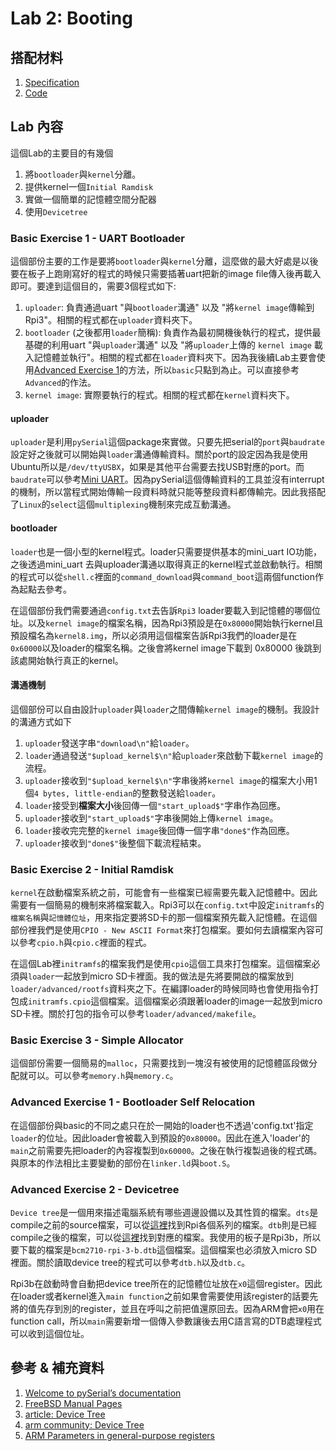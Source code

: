 # Lab 2: Booting

## 搭配材料

1. [Specification](https://nycu-caslab.github.io/OSC2024/labs/lab2.html)
2. [Code](https://github.com/gama79530/NYCU_2024_Operating_System_Capstone/tree/main/Lab2)

## Lab 內容

這個Lab的主要目的有幾個

1. 將`bootloader`與`kernel`分離。
2. 提供kernel一個`Initial Ramdisk`
3. 實做一個簡單的記憶體空間分配器
4. 使用`Devicetree`

### Basic Exercise 1 - UART Bootloader

這個部份主要的工作是要將`bootloader`與`kernel`分離，這麼做的最大好處是以後要在板子上跑剛寫好的程式的時候只需要插著uart把新的image file傳入後再載入即可。要達到這個目的，需要3個程式如下:

1. `uploader`: 負責通過uart "與`bootloader`溝通" 以及 "將`kernel image`傳輸到Rpi3"。相關的程式都在`uploader`資料夾下。
2. `bootloader` (之後都用`loader`簡稱): 負責作為最初開機後執行的程式，提供最基礎的利用uart "與`uploader`溝通" 以及 "將`uploader`上傳的 `kernel image` 載入記憶體並執行"。相關的程式都在`loader`資料夾下。因為我後續Lab主要會使用[Advanced Exercise 1](https://gama79530.github.io/3_Course/OperatingSystemCapstone/Lab2/index.html#advanced-exercise-1-bootloader-self-relocation)的方法，所以`basic`只點到為止。可以直接參考`Advanced`的作法。
3. `kernel image`: 實際要執行的程式。相關的程式都在`kernel`資料夾下。

#### uploader

`uploader`是利用`pySerial`這個package來實做。只要先把serial的`port`與`baudrate`設定好之後就可以開始與`loader`溝通傳輸資料。關於port的設定因為我是使用Ubuntu所以是`/dev/ttyUSBX`，如果是其他平台需要去找USB對應的port。而`baudrate`可以參考[Mini UART](https://nycu-caslab.github.io/OSC2024/labs/hardware/uart.html#mini-uart)。因為pySerial這個傳輸資料的工具並沒有interrupt的機制，所以當程式開始傳輸一段資料時就只能等整段資料都傳輸完。因此我搭配了`Linux`的`select`這個`multiplexing`機制來完成互動溝通。

#### bootloader

`loader`也是一個小型的kernel程式。loader只需要提供基本的mini_uart IO功能，之後透過mini_uart 去與uploader溝通以取得真正的kernel程式並啟動執行。相關的程式可以從`shell.c`裡面的`command_download`與`command_boot`這兩個function作為起點去參考。

在這個部份我們需要通過`config.txt`去告訴`Rpi3` loader要載入到記憶體的哪個位址。以及`kernel image`的檔案名稱，因為Rpi3預設是在`0x80000`開始執行kernel且預設檔名為`kernel8.img`，所以必須用這個檔案告訴Rpi3我們的loader是在`0x60000`以及loader的檔案名稱。之後會將kernel image下載到 0x80000 後跳到該處開始執行真正的kernel。

#### 溝通機制

這個部份可以自由設計`uploader`與`loader`之間傳輸`kernel image`的機制。我設計的溝通方式如下

1. `uploader`發送字串`"download\n"`給`loader`。
2. `loader`通過發送`"$upload_kernel$\n"`給`uploader`來啟動下載`kernel image`的流程。
3. `uploader`接收到`"$upload_kernel$\n"`字串後將`kernel image`的檔案大小用1個`4 bytes, little-endian`的整數發送給`loader`。
4. `loader`接受到**檔案大小**後回傳一個`"start_upload$"`字串作為回應。
5. `uploader`接收到`"start_upload$"`字串後開始上傳`kernel image`。
6. `loader`接收完完整的`kernel image`後回傳一個字串`"done$"`作為回應。
7. `uploader`接收到`"done$"`後整個下載流程結束。

### Basic Exercise 2 - Initial Ramdisk

`kernel`在啟動檔案系統之前，可能會有一些檔案已經需要先載入記憶體中。因此需要有一個簡易的機制來將檔案載入。Rpi3可以在`config.txt`中設定`initramfs`的`檔案名稱`與`記憶體位址`，用來指定要將SD卡的那一個檔案預先載入記憶體。在這個部份裡我們是使用`CPIO - New ASCII Format`來打包檔案。要如何去讀檔案內容可以參考`cpio.h`與`cpio.c`裡面的程式。

在這個Lab裡`initramfs`的檔案我們是使用`cpio`這個工具來打包檔案。這個檔案必須與`loader`一起放到micro SD卡裡面。我的做法是先將要開啟的檔案放到`loader/advanced/rootfs`資料夾之下。在編譯loader的時候同時也會使用指令打包成`initramfs.cpio`這個檔案。這個檔案必須跟著loader的image一起放到micro SD卡裡。關於打包的指令可以參考`loader/advanced/makefile`。

### Basic Exercise 3 - Simple Allocator

這個部份需要一個簡易的`malloc`，只需要找到一塊沒有被使用的記憶體區段做分配就可以。可以參考`memory.h`與`memory.c`。

### Advanced Exercise 1 - Bootloader Self Relocation

在這個部份與basic的不同之處只在於一開始的loader也不透過'config.txt'指定`loader`的位址。因此loader會被載入到預設的`0x80000`。因此在進入'loader'的`main`之前需要先把loader的內容複製到`0x60000`。之後在執行複製過後的程式碼。與原本的作法相比主要變動的部份在`linker.ld`與`boot.S`。

### Advanced Exercise 2 - Devicetree

`Device tree`是一個用來描述電腦系統有哪些週邊設備以及其性質的檔案。`dts`是compile之前的source檔案，可以從[這裡](https://github.com/raspberrypi/linux/tree/rpi-5.10.y/arch/arm64/boot/dts/broadcom)找到Rpi各個系列的檔案。`dtb`則是已經compile之後的檔案，可以從[這裡](https://github.com/raspberrypi/firmware/tree/master/boot)找到對應的檔案。我使用的板子是Rpi3b，所以要下載的檔案是`bcm2710-rpi-3-b.dtb`這個檔案。這個檔案也必須放入micro SD裡面。關於讀取device tree的程式可以參考`dtb.h`以及`dtb.c`。

Rpi3b在啟動時會自動把device tree所在的記憶體位址放在`x0`這個register。因此在loader或者kernel進入`main function`之前如果會需要使用該register的話要先將的值先存到別的register，並且在呼叫之前把值還原回去。因為ARM會把`x0`用在function call，所以`main`需要新增一個傳入參數讓後去用C語言寫的DTB處理程式可以收到這個位址。

## 參考 & 補充資料

1. [Welcome to pySerial’s documentation](https://pyserial.readthedocs.io/en/latest/)
2. [FreeBSD Manual Pages](https://man.freebsd.org/cgi/man.cgi?query=cpio&sektion=5)
3. [article: Device Tree](https://hackmd.io/@0xff07/r1cJFN4QD)
4. [arm community: Device Tree](https://community.arm.com/oss-platforms/w/docs/525/device-tree)
5. [ARM Parameters in general-purpose registers](https://blog.csdn.net/u014100559/article/details/113105083)
